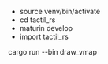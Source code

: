 
- source venv/bin/activate
- cd tactil_rs
- maturin develop
- import tactil_rs

cargo run --bin draw_vmap